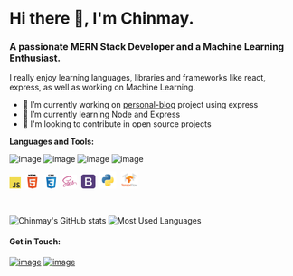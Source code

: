 <h1>Hi there 👋, I'm Chinmay.</h1>

### A passionate MERN Stack Developer and a Machine Learning Enthusiast.

I really enjoy learning languages, libraries and frameworks like react, express, as well as working on Machine Learning.

- 🔭 I’m currently working on [personal-blog] project using express
- 🌱 I’m currently learning Node and Express
- 👯 I'm looking to contribute in open source projects

**Languages and Tools:**

![image][mongodb]
![image][express]
![image][react]
![image][node]

<img height="20" width="20" src="https://raw.githubusercontent.com/github/explore/80688e429a7d4ef2fca1e82350fe8e3517d3494d/topics/javascript/javascript.png">&nbsp;
<img height="25" width="25" src="https://raw.githubusercontent.com/github/explore/80688e429a7d4ef2fca1e82350fe8e3517d3494d/topics/html/html.png">&nbsp;
<img height="25" width="25" src="https://raw.githubusercontent.com/github/explore/80688e429a7d4ef2fca1e82350fe8e3517d3494d/topics/css/css.png">&nbsp;
<img height="25" width="25" src="https://raw.githubusercontent.com/github/explore/5c058a388828bb5fde0bcafd4bc867b5bb3f26f3/topics/sass/sass.png">&nbsp;
<img height="25" width="25" src="https://raw.githubusercontent.com/github/explore/5c058a388828bb5fde0bcafd4bc867b5bb3f26f3/topics/bootstrap/bootstrap.png">&nbsp;
<img height="30" width="30" src="https://raw.githubusercontent.com/github/explore/80688e429a7d4ef2fca1e82350fe8e3517d3494d/topics/python/python.png">&nbsp;
<img height="30" width="30" src="https://raw.githubusercontent.com/github/explore/80688e429a7d4ef2fca1e82350fe8e3517d3494d/topics/tensorflow/tensorflow.png">&nbsp;

<br />

![Chinmay's GitHub stats](https://github-readme-stats.vercel.app/api?username=chinmaynavale&show_icons=true&hide=contribs,prs,stars&include_all_commits=true&hide_border=true&theme=radical)
![Most Used Languages](https://github-readme-stats.vercel.app/api/top-langs/?username=chinmaynavale&layout=compact&hide=jupyter%20notebook&hide_border=true&theme=radical)

#### Get in Touch:

<a href="https://www.linkedin.com/in/chinmaynavale/">![image][linkedin]</a>
<a href="mailto:chinmaymnavale@gmail.com">![image][gmail]</a>

<!-- links -->
[personal-blog]: https://github.com/chinmaynavale/personal-blog
[mongodb]: https://img.shields.io/badge/MongoDB-4EA94B?style=for-the-badge&logo=mongodb&logoColor=white
[express]: https://img.shields.io/badge/Express.js-000000?style=for-the-badge&logo=express&logoColor=white
[react]: https://img.shields.io/badge/React-20232A?style=for-the-badge&logo=react&logoColor=61DAFB
[node]: https://img.shields.io/badge/Node.js-43853D?style=for-the-badge&logo=node-dot-js&logoColor=white
[linkedin]: https://img.shields.io/badge/LinkedIn-0077B5?style=for-the-badge&logo=linkedin&logoColor=white
[gmail]: https://img.shields.io/badge/Gmail-D14836?style=for-the-badge&logo=gmail&logoColor=white
